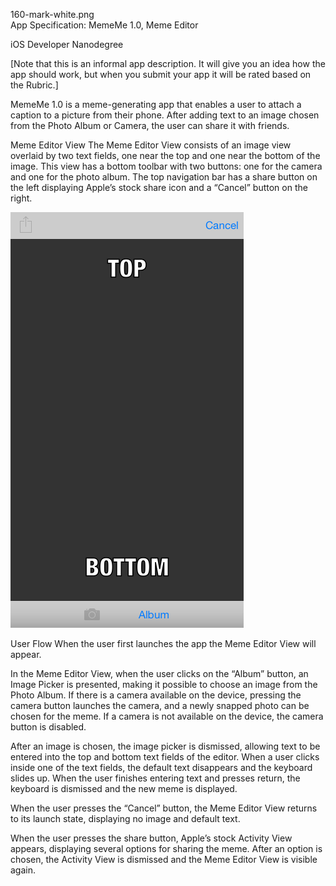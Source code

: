 
160-mark-white.png	
App Specification: MemeMe 1.0, Meme Editor

iOS Developer Nanodegree


[Note that this is an informal app description. It will give you an idea how the app should work, but when you submit your app it will be rated based on the Rubric.]



MemeMe 1.0 is a meme-generating app that enables a user to attach a caption to a picture from their phone. After adding text to an image chosen from the Photo Album or Camera, the user can share it with friends.

Meme Editor View
The Meme Editor View consists of an image view overlaid by two text fields, one near the top and one near the bottom of the image. This view has a bottom toolbar with two buttons: one for the camera and one for the photo album. The top navigation bar has a share button on the left displaying Apple’s stock share icon and a “Cancel” button on the right.





![Blank Meme Editor](readMeImages/blankMemeEditor.png "Blank meme editor that user starts with")




User Flow
When the user first launches the app the Meme Editor View will appear.


In the Meme Editor View, when the user clicks on the “Album” button, an Image Picker is presented, making it possible to choose an image from the Photo Album. If there is a camera available on the device, pressing the camera button launches the camera, and a newly snapped photo can be chosen for the meme. If a camera is not available on the device, the camera button is disabled.


After an image is chosen, the image picker is dismissed, allowing text to be entered into the top and bottom text fields of the editor. When a user clicks inside one of the text fields, the default text disappears and the keyboard slides up. When the user finishes entering text and presses return, the keyboard is dismissed and the new meme is displayed.


When the user presses the “Cancel” button, the Meme Editor View returns to its launch state, displaying no image and default text.


When the user presses the share button, Apple’s stock Activity View appears, displaying several options for sharing the meme. After an option is chosen, the Activity View is dismissed and the Meme Editor View is visible again.










